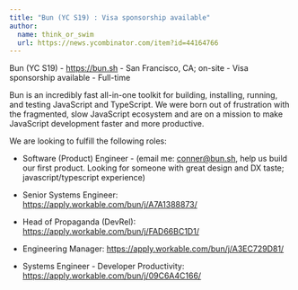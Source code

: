 ```yaml
---
title: "Bun (YC S19) : Visa sponsorship available"
author:
  name: think_or_swim
  url: https://news.ycombinator.com/item?id=44164766
---
```

Bun (YC S19) - <a href="https:&#x2F;&#x2F;bun.sh" rel="nofollow">https:&#x2F;&#x2F;bun.sh</a> - San Francisco, CA; on-site - Visa sponsorship available - Full-time

Bun is an incredibly fast all-in-one toolkit for building, installing, running, and testing JavaScript and TypeScript. We were born out of frustration with the fragmented, slow JavaScript ecosystem and are on a mission to make JavaScript development faster and more productive.

We are looking to fulfill the following roles:

- Software (Product) Engineer - (email me: conner@bun.sh, help us build our first product. Looking for someone with great design and DX taste; javascript&#x2F;typescript experience)

- Senior Systems Engineer: <a href="https:&#x2F;&#x2F;apply.workable.com&#x2F;bun&#x2F;j&#x2F;A7A1388873&#x2F;" rel="nofollow">https:&#x2F;&#x2F;apply.workable.com&#x2F;bun&#x2F;j&#x2F;A7A1388873&#x2F;</a>

- Head of Propaganda (DevRel): <a href="https:&#x2F;&#x2F;apply.workable.com&#x2F;bun&#x2F;j&#x2F;FAD66BC1D1&#x2F;" rel="nofollow">https:&#x2F;&#x2F;apply.workable.com&#x2F;bun&#x2F;j&#x2F;FAD66BC1D1&#x2F;</a>

- Engineering Manager: <a href="https:&#x2F;&#x2F;apply.workable.com&#x2F;bun&#x2F;j&#x2F;A3EC729D81&#x2F;" rel="nofollow">https:&#x2F;&#x2F;apply.workable.com&#x2F;bun&#x2F;j&#x2F;A3EC729D81&#x2F;</a>

- Systems Engineer - Developer Productivity: <a href="https:&#x2F;&#x2F;apply.workable.com&#x2F;bun&#x2F;j&#x2F;09C6A4C166&#x2F;" rel="nofollow">https:&#x2F;&#x2F;apply.workable.com&#x2F;bun&#x2F;j&#x2F;09C6A4C166&#x2F;</a>
<JobApplication />

